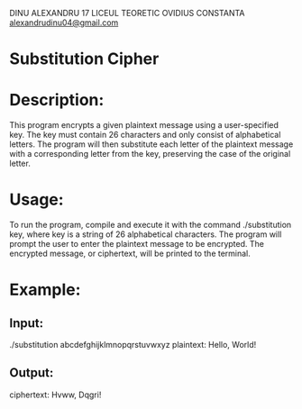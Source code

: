 DINU ALEXANDRU 17 LICEUL TEORETIC OVIDIUS CONSTANTA alexandrudinu04@gmail.com
# Substitution Cipher

# Description: 
This program encrypts a given plaintext message using a user-specified key. The key must contain 26 characters and only consist of alphabetical letters. The program will then substitute each letter of the plaintext message with a corresponding letter from the key, preserving the case of the original letter.

# Usage: 
To run the program, compile and execute it with the command ./substitution key, where key is a string of 26 alphabetical characters. The program will prompt the user to enter the plaintext message to be encrypted. The encrypted message, or ciphertext, will be printed to the terminal.

# Example:
## Input:
./substitution abcdefghijklmnopqrstuvwxyz
plaintext: Hello, World!

## Output:
ciphertext: Hvww, Dqgri!
